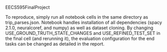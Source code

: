 EECS595FinalProject

To reproduce, simply run all notebook cells in the same directory as trip_parses.json. Notebook handles installation of all dependencies (spacy 2.1.0, neuralcoref, and numpy) as well as dataset cloning. By changing USE_GROUND_TRUTH_STATE_CHANGES and USE_REFINED_TEST_SET in the final cell (and rerunning it), the evaluation configuration for the end tasks can be changed as detailed in the report.

